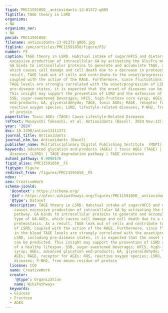 ```yaml
---
figid: PMC11591050__antioxidants-13-01372-g005
figtitle: TAGE theory in LSRD
organisms:
- NA
organisms_ner:
- NA
pmcid: PMC11591050
filename: antioxidants-13-01372-g005.jpg
figlink: /pmc/articles/PMC11591050/figure/F5/
number: F5
caption: TAGE theory in LSRD. Habitual intake of sugar/HFCS and dietary AGEs causes
  excessive production of intracellular GA by activating the Glu/Fru metabolic pathway.
  GA binds to intracellular proteins to generate and accumulate TAGE, a type of GA-AGEs,
  which causes cell damage and cell death due to a decrease in proteostasis. As a
  result, TAGE leak out of cells and contribute to the onset/progression of LSRD,
  coupled with the action of the RAGE. Furthermore, since fluctuations in the blood
  TAGE levels are strongly correlated with the onset/progression of LSRD, including
  pre-disease states, it is expected that the onset of diseases can be predicted.
  This insight may support the prevention of LSRD and the extension of a healthy lifespan.
  SSB, sugar-sweetened beverages; HFCS, high-fructose corn syrup; AGEs, advanced glycation
  end-products; GA, glyceraldehyde; TAGE, toxic AGEs; RAGE, receptor for AGEs; ROS,
  reactive oxygen species; LSRD, lifestyle-related diseases; P-NH2, free amino residue
  of protein
papertitle: Toxic AGEs (TAGE) Cause Lifestyle-Related Diseases
reftext: Masayoshi Takeuchi, et al. Antioxidants (Basel). 2024 Nov;13(11).
year: '2024'
doi: 10.3390/antiox13111372
journal_title: Antioxidants
journal_nlm_ta: Antioxidants (Basel)
publisher_name: Multidisciplinary Digital Publishing Institute  (MDPI)
keywords: advanced glycation end-products (AGEs) | toxic AGEs (TAGE) | lifestyle-related
  diseases (LSRD) | TAGE degradation pathway | TAGE structures
automl_pathway: 0.9090176
figid_alias: PMC11591050__F5
figtype: Figure
redirect_from: /figures/PMC11591050__F5
ndex: ''
seo: CreativeWork
schema-jsonld:
  '@context': https://schema.org/
  '@id': https://pfocr.wikipathways.org/figures/PMC11591050__antioxidants-13-01372-g005.html
  '@type': Dataset
  description: TAGE theory in LSRD. Habitual intake of sugar/HFCS and dietary AGEs
    causes excessive production of intracellular GA by activating the Glu/Fru metabolic
    pathway. GA binds to intracellular proteins to generate and accumulate TAGE, a
    type of GA-AGEs, which causes cell damage and cell death due to a decrease in
    proteostasis. As a result, TAGE leak out of cells and contribute to the onset/progression
    of LSRD, coupled with the action of the RAGE. Furthermore, since fluctuations
    in the blood TAGE levels are strongly correlated with the onset/progression of
    LSRD, including pre-disease states, it is expected that the onset of diseases
    can be predicted. This insight may support the prevention of LSRD and the extension
    of a healthy lifespan. SSB, sugar-sweetened beverages; HFCS, high-fructose corn
    syrup; AGEs, advanced glycation end-products; GA, glyceraldehyde; TAGE, toxic
    AGEs; RAGE, receptor for AGEs; ROS, reactive oxygen species; LSRD, lifestyle-related
    diseases; P-NH2, free amino residue of protein
  license: CC0
  name: CreativeWork
  creator:
    '@type': Organization
    name: WikiPathways
  keywords:
  - Glucose
  - Fructose
  - AGES
---
```

